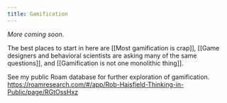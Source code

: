 ```yaml
---
title: Gamification
---
```

*More coming soon.* 

The best places to start in here are [[Most gamification is crap]], [[Game designers and behavioral scientists are asking many of the same questions]], and [[Gamification is not one monolithic thing]].

See my public Roam database for further exploration of gamification.
https://roamresearch.com/#/app/Rob-Haisfield-Thinking-in-Public/page/RGtOssHxz